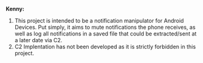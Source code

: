 **Kenny:**

1) This project is intended to be a notification manipulator for Android Devices. Put simply, it aims to mute notifications the phone receives, as well as log all notifications in a saved file that could be extracted/sent at a later date via C2.
2) C2 Implentation has not been developed as it is strictly forbidden in this project.
